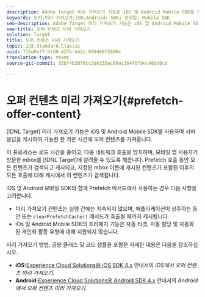 ```yaml
---
description: Adobe Target 미리 가져오기 기능은 iOS 및 Android Mobile SDK를 사용하여 서버 응답을 캐시하여 가능한 한 적은 시간에 오퍼 컨텐츠를 가져옵니다.
keywords: 오퍼;미리 가져오기;iOS;Android; SDK; 모바일; Mobile SDK
seo-description: Adobe Target 미리 가져오기 기능은 iOS 및 Android Mobile SDK를 사용하여 서버 응답을 캐시하여 가능한 한 적은 시간에 오퍼 컨텐츠를 가져옵니다.
seo-title: 오퍼 컨텐츠 미리 가져오기
solution: Target
title: 오퍼 컨텐츠 미리 가져오기
topic: 고급,Standard,Classic
uuid: 715e0e77-bfd9-437b-b42c-899d66f2890c
translation-type: tm+mt
source-git-commit: 95bf4b2070cc2de235ac09ac164f0f9ec48dd6cd

---
```



# 오퍼 컨텐츠 미리 가져오기{#prefetch-offer-content}

[!DNL Target] 미리 가져오기 기능은 iOS 및 Android Mobile SDK를 사용하여 서버 응답을 캐시하여 가능한 한 적은 시간에 오퍼 컨텐츠를 가져옵니다.

이 프로세스는 로드 시간을 줄이고, 다중 네트워크 호출을 방지하며, 모바일 앱 사용자가 방문한 mbox를 [!DNL Target]에 알려줄 수 있도록 해줍니다. Prefetch 호출 동안 모든 컨텐츠가 검색되고 캐시되고, 지정된 mbox 이름에 캐시된 컨텐츠가 포함된 이후의 모든 호출에 대해 캐시에서 이 컨텐츠가 검색됩니다.

iOS 및 Android 모바일 SDK와 함께 Prefetch 메서드에서 사용하는 경우 다음 사항을 고려합니다.

* 미리 가져오기 컨텐츠는 실행 간에는 지속되지 않으며, 애플리케이션이 상주하는 동안 또는 `clearPrefetchCache()` 메서드가 호출될 때까지 캐시됩니다.
* iOs 및 Android Mobile SDK의 프리페치 기능은 자동 타겟, 자동 할당 및 자동화된 개인화 활동 유형에 대해 지원되지 않습니다.

미리 가져오기 방법, 공용 클래스 및 코드 샘플을 포함한 자세한 내용은 다음을 참조하십시오.

* **iOS:**[Experience Cloud Solutions용 iOS SDK 4.x](https://marketing.adobe.com/resources/help/en_US/mobile/ios/c_mob_target-prefetch_ios.html) 안내서의 *iOS에서 오퍼 컨텐츠 미리 가져오기*.
* **Android:**[Experience Cloud Solutions용 Android SDK 4.x](https://marketing.adobe.com/resources/help/en_US/mobile/android/c_mob_target-prefetch_android.html) 안내서의 *Android에서 오퍼 컨텐츠 미리 가져오기*.
